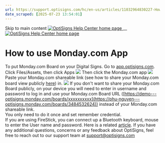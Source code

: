 ```yaml
---
url: https://support.optisigns.com/hc/en-us/articles/11032964830227-How-to-use-Monday-com-App
date_scraped: [2025-07-23 13:54:01]
---
```


Skip to main content
[ ![OptiSigns Help Center home page](/hc/theming_assets/01HZKNYSEQ6GRC01C0J27PZ3RC) ](/hc/en-us "Home")
__
[ ![OptiSigns Help Center home page](/hc/theming_assets/01HZKNYSEQ6GRC01C0J27PZ3RC) ](/hc/en-us "Home")
#  How to use Monday.com App 
To put Monday.com Board on your Digital Signs.
Go to [app.optisigns.com](https://app.optisigns.com/).
Click Files/Assets, then click Apps
[![](/hc/article_attachments/25996689524627)](/hc/article_attachments/25996689524627)
Then click the Monday.com app
[![](/hc/article_attachments/11032706839571)](/hc/article_attachments/11032706839571)
Paste your Monday.com shareable link (see how to share your Monday.com board view publicly [here](https://support.monday.com/hc/en-us/articles/360009695080-How-to-share-a-board-view-publicly)) in. 
[![](/hc/article_attachments/11032883628051)](/hc/article_attachments/11032883628051)
If you don't want to share your Monday.com Board publicly, on your device you will need to enter in username and password to log in and use your Monday.com Board URL ([https://demo---optisigns.monday.com/boards/xxxxxxxxxx](https://phu-nguyen---optisigns.monday.com/boards/3484532624)) instead of your Monday.com shareable link.  
You only need to do it once and set remember credential.  
If you are using FireStick, you can connect up a Bluetooth keyboard, mouse to enter the User name and password. Here is a related [article](https://support.optisigns.com/hc/en-us/articles/360037391854-How-to-display-content-inside-websites-that-require-login-).
If you have any additional questions, concerns or any feedback about OptiSigns, feel free to reach out to our support team at [support@optisigns.com](mailto:support@optisigns.com)
